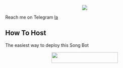 <p align="center">
  <img src="https://media.giphy.com/media/aRsdC3xpNBFxWel7JU/giphy.gif">
</p>

Reach me on Telegram [la](youtube.com)

## How To Host
The easiest way to deploy this Song Bot
<p align="center"><a href="https://heroku.com/deploy?template=https://github.com/Mr-Dark-Prince/AlexaSongBot"> <img src="https://img.shields.io/badge/Deploy%20To%20Heroku-blueviolet?style=for-the-badge&logo=heroku" width="210" height="34.45"/></a></p>




